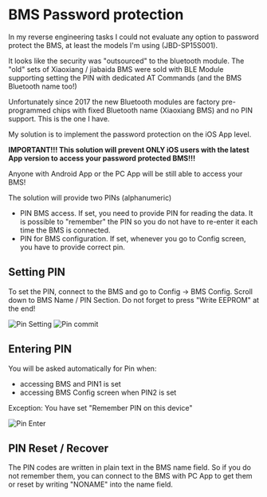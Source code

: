 # BMS Password protection

In my reverse engineering tasks I could not evaluate any option to password protect the BMS, at least the models I'm using (JBD-SP15S001).

It looks like the security was "outsourced" to the bluetooth module. The "old" sets of Xiaoxiang / jiabaida BMS were sold with BLE Module supporting setting the PIN with dedicated AT Commands (and the BMS Bluetooth name too!)

Unfortunately since 2017 the new Bluetooth modules are factory pre-programmed chips with fixed Bluetooth name (Xiaoxiang BMS) and no PIN support.
This is the one I have.

My solution is to implement the password protection on the iOS App level.

**IMPORTANT!!! This solution will prevent ONLY iOS users with the latest App version to access your password protected BMS!!!**

Anyone with Android App or the PC App will be still able to access your BMS!

The solution will provide two PINs (alphanumeric)
- PIN BMS access. If set, you need to provide PIN for reading the data. It is possible to "remember" the PIN so you do not have to re-enter it each time the BMS is connected.
- PIN for BMS configuration. If set, whenever you go to Config screen, you have to provide correct pin.

## Setting PIN

To set the PIN, connect to the BMS and go to Config -> BMS Config. Scroll down to BMS Name / PIN Section. Do not forget to press "Write EEPROM" at the end!

![Pin Setting](images/iosScreenshots/BMS_setPIN.png "Setting PIN")
![Pin commit](images/iosScreenshots/BMS_writeEEPROMButton.png "Commit changes")

## Entering PIN

You will be asked automatically for Pin when:
- accessing BMS and PIN1 is set
- accessing BMS Config screen when PIN2 is set

Exception: You have set "Remember PIN on this device"

![Pin Enter](images/iosScreenshots/BMS_enterPIN.png "Entering PIN")

## PIN Reset / Recover
The PIN codes are written in plain text in the BMS name field. So if you do not remember them, you can connect to the BMS with PC App to get them or reset by writing "NONAME" into the name field.

